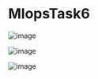 # MlopsTask6

![image](https://github.com/RumaisaIlyas/MlopsTask6/assets/119864397/65772b1d-7c05-442d-9177-107936c3b11a)

![image](https://github.com/RumaisaIlyas/MlopsTask6/assets/119864397/5d64a167-281e-4055-bacc-6a78894fe40e)

![image](https://github.com/RumaisaIlyas/MlopsTask6/assets/119864397/13a60522-d027-44ae-b72c-4bb94bdb7741)


